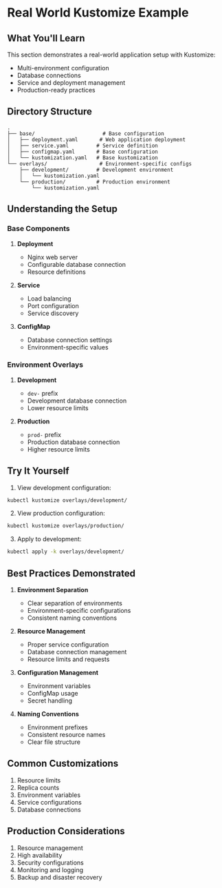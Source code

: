 # Real World Kustomize Example

## What You'll Learn
This section demonstrates a real-world application setup with Kustomize:
- Multi-environment configuration
- Database connections
- Service and deployment management
- Production-ready practices

## Directory Structure
```
.
├── base/                      # Base configuration
│   ├── deployment.yaml       # Web application deployment
│   ├── service.yaml         # Service definition
│   ├── configmap.yaml       # Base configuration
│   └── kustomization.yaml   # Base kustomization
└── overlays/                 # Environment-specific configs
    ├── development/         # Development environment
    │   └── kustomization.yaml
    └── production/          # Production environment
        └── kustomization.yaml
```

## Understanding the Setup

### Base Components
1. **Deployment**
   - Nginx web server
   - Configurable database connection
   - Resource definitions

2. **Service**
   - Load balancing
   - Port configuration
   - Service discovery

3. **ConfigMap**
   - Database connection settings
   - Environment-specific values

### Environment Overlays
1. **Development**
   - `dev-` prefix
   - Development database connection
   - Lower resource limits

2. **Production**
   - `prod-` prefix
   - Production database connection
   - Higher resource limits

## Try It Yourself

1. View development configuration:
```bash
kubectl kustomize overlays/development/
```

2. View production configuration:
```bash
kubectl kustomize overlays/production/
```

3. Apply to development:
```bash
kubectl apply -k overlays/development/
```

## Best Practices Demonstrated

1. **Environment Separation**
   - Clear separation of environments
   - Environment-specific configurations
   - Consistent naming conventions

2. **Resource Management**
   - Proper service configuration
   - Database connection management
   - Resource limits and requests

3. **Configuration Management**
   - Environment variables
   - ConfigMap usage
   - Secret handling

4. **Naming Conventions**
   - Environment prefixes
   - Consistent resource names
   - Clear file structure

## Common Customizations
1. Resource limits
2. Replica counts
3. Environment variables
4. Service configurations
5. Database connections

## Production Considerations
1. Resource management
2. High availability
3. Security configurations
4. Monitoring and logging
5. Backup and disaster recovery